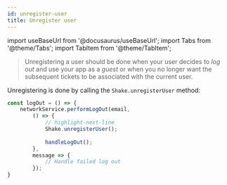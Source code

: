 ```yaml
---
id: unregister-user
title: Unregister user
---
```

import useBaseUrl from '@docusaurus/useBaseUrl';
import Tabs from '@theme/Tabs';
import TabItem from '@theme/TabItem';

> Unregistering a user should be done when your user decides to _log out_ and use your app as a _guest_ or when you no longer 
want the subsequent tickets to be associated with the current user.

Unregistering is done by calling the `Shake.unregisterUser` method:

```javascript title="App.js"
const logOut = () => {
    networkService.performLogOut(email,
        () => {
            // highlight-next-line
            Shake.unregisterUser();
            
            handleLogOut();
        },
        message => {
            // Handle failed log out
        });
}
```
